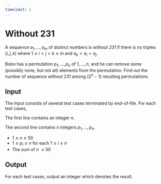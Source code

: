 ```yaml
---
timelimit: 1
...
```


# Without 231

A sequence $a_1, \dots, a_m$ of distinct numbers is *without 231* if there is no triples $(i, j, k)$ where $1 \leq i < j < k \leq m$ and $a_k < a_i < a_j$.

Bobo has a permutation $p_1, \dots, p_n$ of $1, \dots, n$, and he can remove some (possibly none, but not all) elements from the permutation. Find out the number of sequence without $231$ among $(2^n - 1)$ resulting permutations.

## Input

The input consists of several test cases terminated by end-of-file. For each test cases,

The first line contains an integer $n$.

The second line contains $n$ integers $p_1, \dots, p_n$.

* $1 \leq n \leq 50$
* $1 \leq p_i \leq n$ for each $1 \leq i \leq n$
* The sum of $n$ $\leq 50$

## Output

For each test cases, output an integer which denotes the result.

<!--SAMPLES-->

